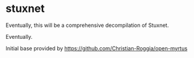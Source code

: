 stuxnet
=======

Eventually, this will be a comprehensive decompilation of Stuxnet.

Eventually.



Initial base provided by https://github.com/Christian-Roggia/open-myrtus